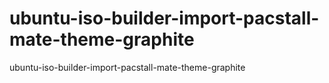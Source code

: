 # ubuntu-iso-builder-import-pacstall-mate-theme-graphite
ubuntu-iso-builder-import-pacstall-mate-theme-graphite
